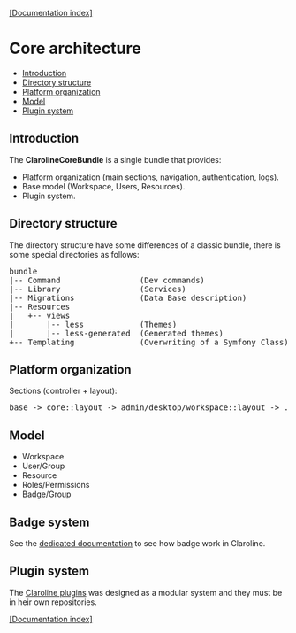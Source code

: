 [[Documentation index]][1]

Core architecture
=================

- [Introduction](#introduction)
- [Directory structure](#directory-structure)
- [Platform organization](#platform-organization)
- [Model](#model)
- [Plugin system](#plugin-system)

Introduction
------------

The **ClarolineCoreBundle** is a single bundle that provides:

- Platform organization (main sections, navigation, authentication, logs).
- Base model (Workspace, Users, Resources).
- Plugin system.


Directory structure
-------------------

The directory structure have some differences of a classic bundle, there is
some special directories as follows:

<pre>
bundle
|-- Command                 (Dev commands)
|-- Library                 (Services)
|-- Migrations              (Data Base description)
|-- Resources
|   +-- views
|       |-- less            (Themes)
|       |-- less-generated  (Generated themes)
+-- Templating              (Overwriting of a Symfony Class)
</pre>

Platform organization
---------------------

Sections (controller + layout):

<pre>
base -> core::layout -> admin/desktop/workspace::layout -> ...
</pre>

Model
-----

- Workspace
- User/Group
- Resource
- Roles/Permissions
- Badge/Group

Badge system
------------

See the [dedicated documentation][3] to see how badge work in Claroline.

Plugin system
-------------

The [Claroline plugins][2] was designed as a modular system and they must be in
heir own repositories.

[[Documentation index]][1]

[1]: ../index.md
[2]: plugins.md
[3]: badge.md

